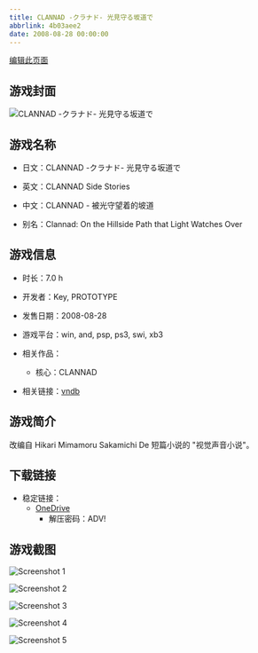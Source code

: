 ```yaml
---
title: CLANNAD -クラナド- 光見守る坂道で
abbrlink: 4b03aee2
date: 2008-08-28 00:00:00
---
```

[编辑此页面](https://github.com/ACG-3/ADV3-source/blob/main/source/_posts/games/CLANNAD%20-%E3%82%AF%E3%83%A9%E3%83%8A%E3%83%89-%20%E5%85%89%E8%A6%8B%E5%AE%88%E3%82%8B%E5%9D%82%E9%81%93%E3%81%A7.md)

## 游戏封面

![CLANNAD -クラナド- 光見守る坂道で](https://pan.timero.xyz/onedrive/img_lib_001/CLANNAD%20-%E3%82%AF%E3%83%A9%E3%83%8A%E3%83%89-%20%E5%85%89%E8%A6%8B%E5%AE%88%E3%82%8B%E5%9D%82%E9%81%93%E3%81%A7_cover.avif)


## 游戏名称

- 日文：CLANNAD -クラナド- 光見守る坂道で
- 英文：CLANNAD Side Stories
- 中文：CLANNAD - 被光守望着的坡道

- 别名：Clannad: On the Hillside Path that Light Watches Over


## 游戏信息

- 时长：7.0 h
- 开发者：Key, PROTOTYPE
- 发售日期：2008-08-28
- 游戏平台：win, and, psp, ps3, swi, xb3
- 相关作品：
   - 核心：CLANNAD

- 相关链接：[vndb](https://vndb.org/v4060)


## 游戏简介

改编自 Hikari Mimamoru Sakamichi De 短篇小说的 "视觉声音小说"。


## 下载链接

- 稳定链接：
    - [OneDrive](https://pan.timero.xyz/onedrive/adv_lib_001/CLANNAD%20-%E3%82%AF%E3%83%A9%E3%83%8A%E3%83%89-%20%E5%85%89%E8%A6%8B%E5%AE%88%E3%82%8B%E5%9D%82%E9%81%93%E3%81%A7)
        - 解压密码：ADV!



## 游戏截图


![Screenshot 1](https://pan.timero.xyz/onedrive/img_lib_001/CLANNAD%20-%E3%82%AF%E3%83%A9%E3%83%8A%E3%83%89-%20%E5%85%89%E8%A6%8B%E5%AE%88%E3%82%8B%E5%9D%82%E9%81%93%E3%81%A7_Screenshot_1.avif)

![Screenshot 2](https://pan.timero.xyz/onedrive/img_lib_001/CLANNAD%20-%E3%82%AF%E3%83%A9%E3%83%8A%E3%83%89-%20%E5%85%89%E8%A6%8B%E5%AE%88%E3%82%8B%E5%9D%82%E9%81%93%E3%81%A7_Screenshot_2.avif)

![Screenshot 3](https://pan.timero.xyz/onedrive/img_lib_001/CLANNAD%20-%E3%82%AF%E3%83%A9%E3%83%8A%E3%83%89-%20%E5%85%89%E8%A6%8B%E5%AE%88%E3%82%8B%E5%9D%82%E9%81%93%E3%81%A7_Screenshot_3.avif)

![Screenshot 4](https://pan.timero.xyz/onedrive/img_lib_001/CLANNAD%20-%E3%82%AF%E3%83%A9%E3%83%8A%E3%83%89-%20%E5%85%89%E8%A6%8B%E5%AE%88%E3%82%8B%E5%9D%82%E9%81%93%E3%81%A7_Screenshot_4.avif)

![Screenshot 5](https://pan.timero.xyz/onedrive/img_lib_001/CLANNAD%20-%E3%82%AF%E3%83%A9%E3%83%8A%E3%83%89-%20%E5%85%89%E8%A6%8B%E5%AE%88%E3%82%8B%E5%9D%82%E9%81%93%E3%81%A7_Screenshot_5.avif)

